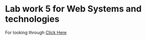 # Lab work 5  for Web Systems and technologies
For looking through [Click Here](https://semraab.github.io/webLab5Asoiu/)